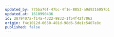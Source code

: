 ```yaml
---
updated_by: 775ba76f-47bc-4f1e-8853-a9d9216057b1
updated_at: 1610990436
id: 2879407a-f14a-4322-9832-1f54f42f7062
origin: f4c1012d-0650-401d-98d6-5de1c5407e8c
published: false
---
```

